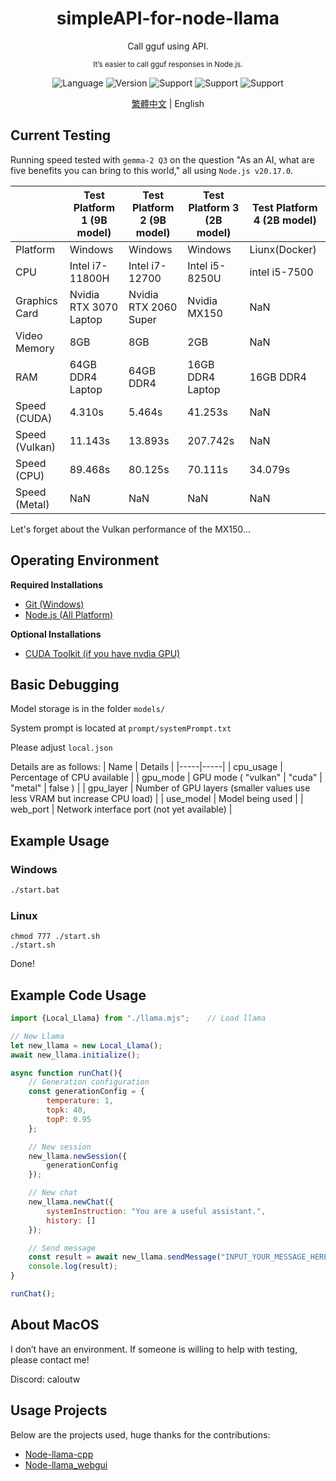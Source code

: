 <div align="center"> 
    <h1>simpleAPI-for-node-llama</h1>
    <p>Call gguf using API.</p>
    <sub>It’s easier to call gguf responses in Node.js.</sub>
    <p></p>
</div>  

<div align="center">

![Language](https://badgen.net/badge/Language/Javascript/orange)
![Version](https://badgen.net/badge/Node%20Version/v20.17.0/green)
![Support](https://badgen.net/badge/icon/Windows?icon=windows&label=Support)
![Support](https://badgen.net/badge/icon/Linux?icon=terminal&label=Support)
![Support](https://badgen.net/badge/icon/MacOS?icon=apple&label=Support)

</div>

<div align="center">

[繁體中文](readme.md) | English

</div>

## Current Testing
Running speed tested with `gemma-2 Q3` on the question "As an AI, what are five benefits you can bring to this world," all using `Node.js v20.17.0`.

| | Test Platform 1 (9B model) | Test Platform 2 (9B model) | Test Platform 3 (2B model) | Test Platform 4 (2B model) |
|-----|-----|-----|-----|-----|
| Platform | Windows | Windows | Windows | Liunx(Docker)
| CPU | Intel i7-11800H | Intel i7-12700 | Intel i5-8250U | intel i5-7500 |
| Graphics Card | Nvidia RTX 3070 Laptop | Nvidia RTX 2060 Super | Nvidia MX150 | NaN|
| Video Memory | 8GB | 8GB | 2GB | NaN |
| RAM | 64GB DDR4 Laptop | 64GB DDR4 | 16GB DDR4 Laptop | 16GB DDR4 |
| Speed (CUDA) | 4.310s | 5.464s | 41.253s | NaN |
| Speed (Vulkan) | 11.143s | 13.893s | 207.742s | NaN |
| Speed (CPU) | 89.468s | 80.125s | 70.111s | 34.079s |
| Speed (Metal) | NaN | NaN | NaN | NaN |

Let's forget about the Vulkan performance of the MX150...

## Operating Environment
**Required Installations**
- [Git (Windows)](https://git-scm.com/)
- [Node.js (All Platform)](https://nodejs.org/en)

**Optional Installations**
- [CUDA Toolkit (if you have nvdia GPU)](https://developer.nvidia.com/cuda-toolkit)

## Basic Debugging
Model storage is in the folder `models/`

System prompt is located at `prompt/systemPrompt.txt`

Please adjust `local.json`

Details are as follows:
| Name | Details |
|-----|-----|
| cpu_usage | Percentage of CPU available |
| gpu_mode | GPU mode ( "vulkan" \| "cuda" \| "metal" \| false ) |
| gpu_layer | Number of GPU layers (smaller values use less VRAM but increase CPU load) |
| use_model | Model being used |
| web_port | Network interface port (not yet available) |

## Example Usage
### Windows
```bat
./start.bat
```

### Linux
```shell
chmod 777 ./start.sh
./start.sh
```

Done!

## Example Code Usage
```js
import {Local_Llama} from "./llama.mjs";    // Load llama

// New Llama
let new_llama = new Local_Llama();
await new_llama.initialize();

async function runChat(){
    // Generation configuration
    const generationConfig = {
        temperature: 1,
        topk: 40,
        topP: 0.95
    };

    // New session
    new_llama.newSession({
        generationConfig
    });

    // New chat
    new_llama.newChat({
        systemInstruction: "You are a useful assistant.",
        history: []
    });

    // Send message
    const result = await new_llama.sendMessage("INPUT_YOUR_MESSAGE_HERE");
    console.log(result);
}

runChat();
```

## About MacOS
I don’t have an environment. If someone is willing to help with testing, please contact me!

Discord: caloutw

## Usage Projects
Below are the projects used, huge thanks for the contributions:
- [Node-llama-cpp](https://github.com/withcatai/node-llama-cpp)
- [Node-llama_webgui](https://github.com/YQ-Haroiii/node-llama_webgui)

